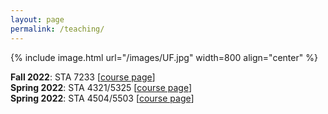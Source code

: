 ```yaml
---
layout: page
permalink: /teaching/
---
```

{% include image.html url="/images/UF.jpg" width=800 align="center" %}

**Fall 2022**: STA 7233 [[course page](/F22_STA7233)]  
**Spring 2022**: STA 4321/5325 [[course page](/S22_STA4321)]  
**Spring 2022**: STA 4504/5503 [[course page](/S22_STA4504)]   
